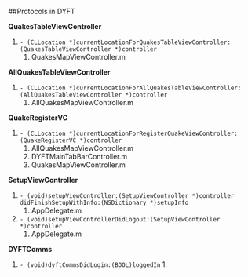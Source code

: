 ##Protocols in DYFT


**QuakesTableViewController**
1. `- (CLLocation *)currentLocationForQuakesTableViewController:(QuakesTableViewController *)controller`
    1. QuakesMapViewController.m

**AllQuakesTableViewController**
1. `- (CLLocation *)currentLocationForAllQuakesTableViewController:(AllQuakesTableViewController *)controller`
    1. AllQuakesMapViewController.m

**QuakeRegisterVC**
1. `- (CLLocation *)currentLocationForRegisterQuakeViewController:(QuakeRegisterVC *)controller`
    1. AllQuakesMapViewController.m
    2. DYFTMainTabBarController.m
    3. QuakesMapViewController.m

**SetupViewController**
1. `- (void)setupViewController:(SetupViewController *)controller didFinishSetupWithInfo:(NSDictionary *)setupInfo`
    1. AppDelegate.m
2. `- (void)setupViewControllerDidLogout:(SetupViewController *)controller`
    1. AppDelegate.m

**DYFTComms**
1. `- (void)dyftCommsDidLogin:(BOOL)loggedIn`
    1. 



